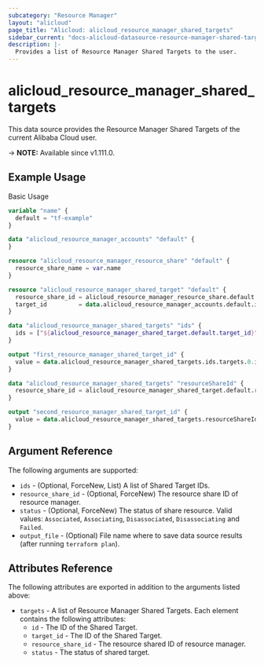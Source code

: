 ```yaml
---
subcategory: "Resource Manager"
layout: "alicloud"
page_title: "Alicloud: alicloud_resource_manager_shared_targets"
sidebar_current: "docs-alicloud-datasource-resource-manager-shared-targets"
description: |-
  Provides a list of Resource Manager Shared Targets to the user.
---
```


# alicloud_resource_manager_shared_targets

This data source provides the Resource Manager Shared Targets of the current Alibaba Cloud user.

-> **NOTE:** Available since v1.111.0.

## Example Usage

Basic Usage

```terraform
variable "name" {
  default = "tf-example"
}

data "alicloud_resource_manager_accounts" "default" {
}

resource "alicloud_resource_manager_resource_share" "default" {
  resource_share_name = var.name
}

resource "alicloud_resource_manager_shared_target" "default" {
  resource_share_id = alicloud_resource_manager_resource_share.default.id
  target_id         = data.alicloud_resource_manager_accounts.default.ids.0
}

data "alicloud_resource_manager_shared_targets" "ids" {
  ids = ["${alicloud_resource_manager_shared_target.default.target_id}"]
}

output "first_resource_manager_shared_target_id" {
  value = data.alicloud_resource_manager_shared_targets.ids.targets.0.id
}

data "alicloud_resource_manager_shared_targets" "resourceShareId" {
  resource_share_id = alicloud_resource_manager_shared_target.default.resource_share_id
}

output "second_resource_manager_shared_target_id" {
  value = data.alicloud_resource_manager_shared_targets.resourceShareId.targets.0.id
}
```

## Argument Reference

The following arguments are supported:

* `ids` - (Optional, ForceNew, List) A list of Shared Target IDs.
* `resource_share_id` - (Optional, ForceNew) The resource share ID of resource manager.
* `status` - (Optional, ForceNew) The status of share resource. Valid values: `Associated`, `Associating`, `Disassociated`, `Disassociating` and `Failed`.
* `output_file` - (Optional) File name where to save data source results (after running `terraform plan`).

## Attributes Reference

The following attributes are exported in addition to the arguments listed above:

* `targets` - A list of Resource Manager Shared Targets. Each element contains the following attributes:
  * `id` - The ID of the Shared Target.
  * `target_id` - The ID of the Shared Target.
  * `resource_share_id` - The resource shared ID of resource manager.
  * `status` - The status of shared target.
  